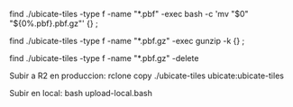find ./ubicate-tiles -type f -name "*.pbf" -exec bash -c 'mv "$0" "${0%.pbf}.pbf.gz"' {} \;

find ./ubicate-tiles -type f -name "*.pbf.gz" -exec gunzip -k {} \;

find ./ubicate-tiles -type f -name "*.pbf.gz" -delete

Subir a R2 en produccion: 
rclone copy ./ubicate-tiles ubicate:ubicate-tiles

Subir en local:
bash upload-local.bash